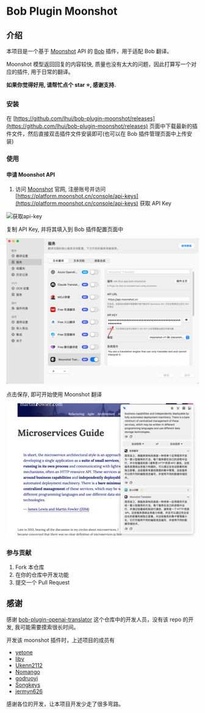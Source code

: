 # Bob Plugin Moonshot

## 介绍

本项目是一个基于 [Moonshot](https://www.moonshot.cn/) API 的 [Bob](https://bobtranslate.com/) 插件，用于适配 Bob 翻译。

Moonshot 模型返回回复的内容较快, 质量也没有太大的问题，因此打算写一个对应的插件, 用于日常的翻译。

**如果你觉得好用, 请帮忙点个 star ⭐, 感谢支持.**

### 安装

在 [https://github.com/lhui/bob-plugin-moonshot/releases](https://github.com/lhui/bob-plugin-moonshot/releases) 页面中下载最新的插件文件，然后直接双击插件文件安装即可(也可以在 Bob 插件管理页面中上传安装)

### 使用

#### 申请 Moonshot API

1. 访问 [Moonshot](https://www.moonshot.cn/) 官网, 注册账号并访问 [https://platform.moonshot.cn/console/api-keys](https://platform.moonshot.cn/console/api-keys) 获取 API Key

![获取api-key](/res/image.png)

复制 API Key, 并将其填入到 Bob 插件配置页面中

![bob moonshot config](res/bob-moonshot-config.png)

点击保存, 即可开始使用 Moonshot 翻译

![moonshot translate demo](./res/moonshot-translate-demo.png)

### 参与贡献

1. Fork 本仓库
2. 在你的仓库中开发功能
3. 提交一个 Pull Request

## 感谢

感谢 [bob-plugin-openai-translator](https://github.com/openai-translator/bob-plugin-openai-translator) 这个仓库中的开发人员，没有该 repo 的开发, 我可能需要摸索很长时间。

开发该 moonshot 插件时，上述项目的成员有

- [yetone](https://github.com/yetone)
- [liby](https://github.com/liby)
- [Ukenn2112](https://github.com/Ukenn2112)
- [Nomango](https://github.com/Nomango)
- [godruoyi](https://github.com/godruoyi)
- [Songkeys](https://github.com/Songkeys)
- [jermyn626](https://github.com/jermyn626)

感谢各位的开发，让本项目开发少走了很多弯路。
